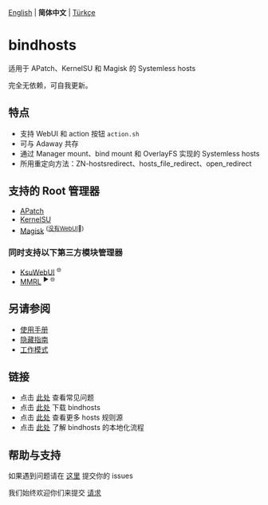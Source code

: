 [English](README.md) | **简体中文** | [Türkçe](README_tr-TR.md)

# bindhosts

适用于 APatch、KernelSU 和 Magisk 的 Systemless hosts

完全无依赖，可自我更新。

## 特点

- 支持 WebUI 和 action 按钮 `action.sh`
- 可与 Adaway 共存
- 通过 Manager mount、bind mount 和 OverlayFS 实现的 Systemless hosts
- 所用重定向方法：ZN-hostsredirect、hosts_file_redirect、open_redirect

## 支持的 Root 管理器

- [APatch](https://github.com/bmax121/APatch) 
- [KernelSU](https://github.com/tiann/KernelSU)
- [Magisk](https://github.com/topjohnwu/Magisk)  <sup>([没有WebUI](https://github.com/topjohnwu/Magisk/issues/8609#event-15568590949)👀)</sup>

### 同时支持以下第三方模块管理器

- [KsuWebUI](https://github.com/5ec1cff/KsuWebUIStandalone)   <sup>🌐</sup>
- [MMRL](https://github.com/DerGoogler/MMRL)   <sup>▶ 🌐</sup>

## 另请参阅

- [使用手册](Documentation/usage_zh-CN.md)
- [隐藏指南](Documentation/hiding_zh-CN.md)
- [工作模式](Documentation/modes_zh-CN.md)

## 链接

- 点击 [此处](Documentation/faq.md) 查看常见问题
- 点击 [此处](https://github.com/bindhosts/bindhosts/releases) 下载 bindhosts
- 点击 [此处](Documentation/sources.md) 查看更多 hosts 规则源
- 点击 [此处](Documentation/localize.md) 了解 bindhosts 的本地化流程

## 帮助与支持

如果遇到问题请在 [这里](https://github.com/bindhosts/bindhosts/issues) 提交你的 issues

我们始终欢迎你们来提交 [请求](https://github.com/bindhosts/bindhosts/pulls)
